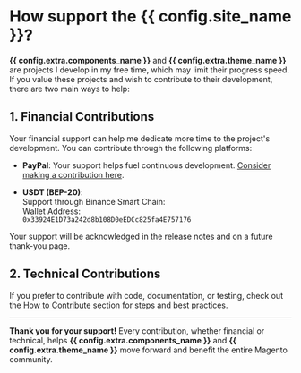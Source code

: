 # How support the {{ config.site_name }}?

**{{ config.extra.components_name }}** and **{{ config.extra.theme_name }}** are projects I develop in my free time, which may limit their progress speed. If you value these projects and wish to contribute to their development, there are two main ways to help:

## 1. Financial Contributions

Your financial support can help me dedicate more time to the project's development. You can contribute through the following platforms:

- **PayPal**: Your support helps fuel continuous development. [Consider making a contribution here](https://paypal.me/JeanmarcosJ).

- **USDT (BEP-20)**:  
  Support through Binance Smart Chain:  
  Wallet Address:  
  `0x33924E1D73a242d8b108D0eEDCc825fa4E757176`

Your support will be acknowledged in the release notes and on a future thank-you page.

## 2. Technical Contributions

If you prefer to contribute with code, documentation, or testing, check out the [How to Contribute](../../support) section for steps and best practices.

---

**Thank you for your support!** Every contribution, whether financial or technical, helps **{{ config.extra.components_name }}** and **{{ config.extra.theme_name }}** move forward and benefit the entire Magento community.
